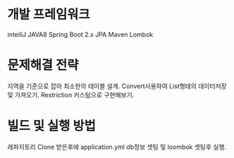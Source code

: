# 개발 프레임워크
inteiliJ
JAVA8
Spring Boot 2.x
JPA
Maven
Lombok

# 문제해결 전략 
지역을 기준으로 잡아 최소한의 테이블 설계.
Convert사용하여 List형태의 데이터저장 및 가져오기.
Restriction 커스텀으로 구현해보기.

# 빌드 및 실행 방법
레파지토리 Clone 받은후에 application.yml db정보 셋팅 및 loombok 셋팅후 실행.
